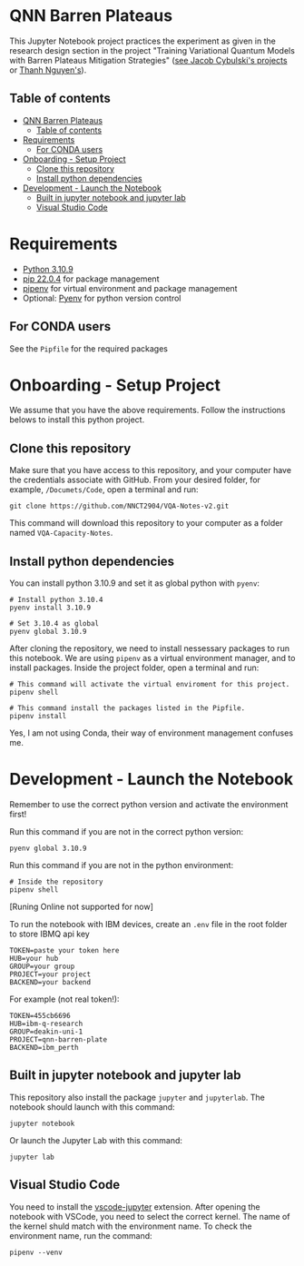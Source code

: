 # QNN Barren Plateaus
This Jupyter Notebook project practices the experiment as given in the research design section in the project "Training Variational Quantum Models with Barren Plateaus Mitigation Strategies" ([see Jacob Cybulski's projects](http://jacobcybulski.com/) or [Thanh Nguyen's](https://nnct2904.github.io/projects)).

## Table of contents

- [QNN Barren Plateaus](#qnn-barren-plateaus)
  - [Table of contents](#table-of-contents)
- [Requirements](#requirements)
  - [For CONDA users](#for-conda-users)
- [Onboarding - Setup Project](#onboarding---setup-project)
  - [Clone this repository](#clone-this-repository)
  - [Install python dependencies](#install-python-dependencies)
- [Development - Launch the Notebook](#development---launch-the-notebook)
  - [Built in jupyter notebook and jupyter lab](#built-in-jupyter-notebook-and-jupyter-lab)
  - [Visual Studio Code](#visual-studio-code)

# Requirements
- [Python 3.10.9](https://www.python.org/downloads/release/python-3109/)
- [pip 22.0.4](https://pypi.org/project/pip/) for package management
- [pipenv](https://pipenv.pypa.io/en/latest/) for virtual environment and package management
- Optional: [Pyenv](https://github.com/pyenv/pyenv) for python version control

## For CONDA users
See the `Pipfile` for the required packages

# Onboarding - Setup Project
We assume that you have the above requirements. Follow the instructions belows to install this python project.

## Clone this repository
Make sure that you have access to this repository, and your computer have the credentials associate with GitHub.
From your desired folder, for example, `/Documets/Code`, open a terminal and run:

```shell
git clone https://github.com/NNCT2904/VQA-Notes-v2.git
```

This command will download this repository to your computer as a folder named `VQA-Capacity-Notes`.

## Install python dependencies
You can install python 3.10.9 and set it as global python with `pyenv`:

```shell
# Install python 3.10.4
pyenv install 3.10.9

# Set 3.10.4 as global
pyenv global 3.10.9
```

After cloning the repository, we need to install nessessary packages to run this notebook. 
We are using `pipenv` as a virtual environment manager, and to install packages. 
Inside the project folder, open a terminal and run:

```shell
# This command will activate the virtual enviroment for this project.
pipenv shell

# This command install the packages listed in the Pipfile.
pipenv install
```

Yes, I am not using Conda, their way of environment management confuses me.

# Development - Launch the Notebook
Remember to use the correct python version and activate the environment first!

Run this command if you are not in the correct python version:
```shell
pyenv global 3.10.9
```

Run this command if you are not in the python environment:
```shell
# Inside the repository
pipenv shell
```

[Runing Online not supported for now]

To run the notebook with IBM devices, create an `.env` file in the root folder to store IBMQ api key
```
TOKEN=paste your token here
HUB=your hub
GROUP=your group
PROJECT=your project
BACKEND=your backend
```

For example (not real token!): 
```
TOKEN=455cb6696
HUB=ibm-q-research
GROUP=deakin-uni-1
PROJECT=qnn-barren-plate
BACKEND=ibm_perth
```
## Built in jupyter notebook and jupyter lab
This repository also install the package `jupyter` and `jupyterlab`. The notebook should launch with this command:

```shell
jupyter notebook 
```

Or launch the Jupyter Lab with this command:
```shell
jupyter lab
```

## Visual Studio Code
You need to install the [vscode-jupyter](https://github.com/microsoft/vscode-jupyter) extension.
After opening the notebook with VSCode, you need to select the correct kernel. 
The name of the kernel shuld match with the environment name. 
To check the environment name, run the command:

```shell
pipenv --venv
```
